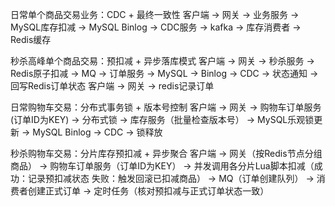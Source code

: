 日常单个商品交易业务：CDC + 最终一致性
客户端 -> 网关 -> 业务服务 -> MySQL库存扣减 -> MySQL Binlog -> CDC服务 -> kafka -> 库存消费者 -> Redis缓存

秒杀高峰单个商品交易：预扣减 + 异步落库模式
客户端 -> 网关 -> 秒杀服务 -> Redis原子扣减 -> MQ -> 订单服务 -> MySQL -> Binlog -> CDC -> 状态通知 -> 回写Redis订单状态
客户端 -> 网关 -> redis记录订单

日常购物车交易：分布式事务锁 + 版本号控制
客户端 -> 网关 -> 购物车订单服务(订单ID为KEY) -> 分布式锁 -> 库存服务（批量检查版本号） -> MySQL乐观锁更新 -> MySQL Binlog -> CDC -> 锁释放

秒杀购物车交易：分片库存预扣减 + 异步聚合
客户端 -> 网关（按Redis节点分组商品） -> 购物车订单服务（订单ID为KEY） -> 并发调用各分片Lua脚本扣减（成功：记录预扣减状态 失败：触发回滚已扣减商品） -> MQ（订单创建队列） -> 消费者创建正式订单 -> 定时任务（核对预扣减与正式订单状态一致）